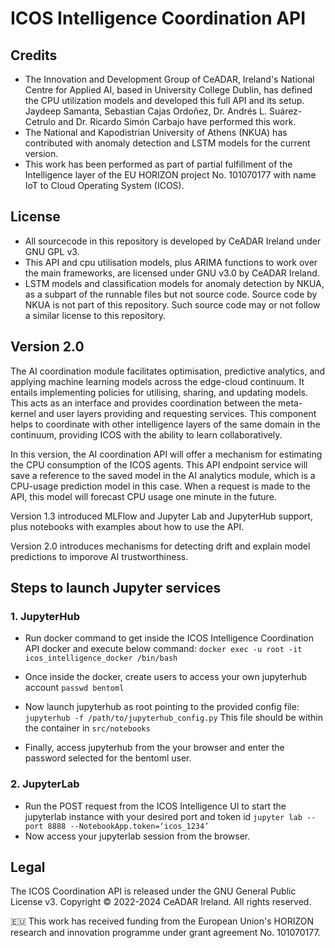 # ICOS Intelligence Coordination API 

## Credits

- The Innovation and Development Group of CeADAR, Ireland's National Centre for Applied AI, based in University College Dublin, has defined the CPU utilization models and developed this full API and its setup. Jaydeep Samanta, Sebastian Cajas Ordoñez, Dr. Andrés L. Suárez-Cetrulo and Dr. Ricardo Simón Carbajo have performed this work.
- The National and Kapodistrian University of Athens (NKUA) has contributed with anomaly detection and LSTM models for the current version.
- This work has been performed as part of partial fulfillment of the Intelligence layer of the EU HORIZON project No. 101070177 with name IoT to Cloud Operating System (ICOS).

## License

- All sourcecode in this repository is developed by CeADAR Ireland under GNU GPL v3. 
- This API and cpu utilisation models, plus ARIMA functions to work over the main frameworks, are licensed under GNU v3.0 by CeADAR Ireland.
- LSTM models and classification models for anomaly detection by NKUA, as a subpart of the runnable files but not source code. Source code by NKUA is not part of this repository. Such source code may or not follow a similar license to this repository.

## Version 2.0

The AI coordination module facilitates optimisation, predictive analytics, and applying machine learning
models across the edge-cloud continuum. It entails implementing policies for utilising, sharing, and
updating models. This acts as an interface and provides coordination between the meta-kernel and user
layers providing and requesting services. This component helps to coordinate with other intelligence
layers of the same domain in the continuum, providing ICOS with the ability to learn collaboratively.

In this version, the AI coordination API will offer a mechanism for estimating the CPU consumption of the
ICOS agents. This API endpoint service will save a reference to the saved model in the AI analytics module,
which is a CPU-usage prediction model in this case. When a request is made to the API, this model will
forecast CPU usage one minute in the future.

Version 1.3 introduced MLFlow and Jupyter Lab and JupyterHub support, plus notebooks with examples about how to use the API.

Version 2.0 introduces mechanisms for detecting drift and explain model predictions to imporove AI trustworthiness.

## Steps to launch Jupyter services

### 1. JupyterHub

- Run docker command to get inside the ICOS Intelligence Coordination API docker and execute below command:
``` docker exec -u root -it icos_intelligence_docker /bin/bash ```

- Once inside the docker, create users to access your own jupyterhub account
```passwd bentoml```

- Now launch jupyterhub as root pointing to the provided config file:
```jupyterhub -f /path/to/jupyterhub_config.py```
This file should be within the container in `src/notebooks`

- Finally, access jupyterhub from the your browser and enter the password selected for the bentoml user.

### 2. JupyterLab

- Run the POST request from the ICOS Intelligence UI to start the jupyterlab instance with your desired port and token id
```jupyter lab --port 8888 --NotebookApp.token=‘icos_1234’```
- Now access your jupyterlab session from the browser.

## Legal
The ICOS Coordination API is released under the GNU General Public License v3.
Copyright © 2022-2024 CeADAR Ireland. All rights reserved.

🇪🇺 This work has received funding from the European Union's HORIZON research and innovation programme under grant agreement No. 101070177.

